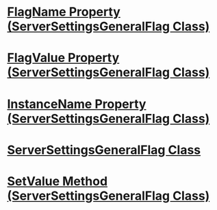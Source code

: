 # [FlagName Property (ServerSettingsGeneralFlag Class)](flagname-property-serversettingsgeneralflag-class.md)
# [FlagValue Property (ServerSettingsGeneralFlag Class)](flagvalue-property-serversettingsgeneralflag-class.md)
# [InstanceName Property (ServerSettingsGeneralFlag Class)](instancename-property-serversettingsgeneralflag-class.md)
# [ServerSettingsGeneralFlag Class](serversettingsgeneralflag-class.md)
# [SetValue Method (ServerSettingsGeneralFlag Class)](setvalue-method-serversettingsgeneralflag-class.md)
